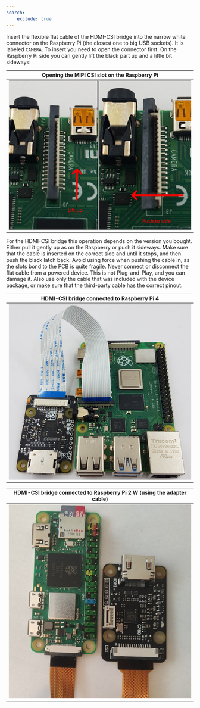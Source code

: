 ```yaml
---
search:
    exclude: true
---
```



Insert the flexible flat cable of the HDMI-CSI bridge into the narrow white connector on the Raspberry Pi
(the closest one to big USB sockets). It is labeled `CAMERA`. To insert you need to open the connector first.
On the Raspberry Pi side you can gently lift the black part up and a little bit sideways:

| Opening the MIPI CSI slot on the Raspberry Pi |
|-----------------------------------------------|
| <img src="../_diy/open_mipi_csi.jpg" width="500"> |

For the HDMI-CSI bridge this operation depends on the version you bought.
Either pull it gently up as on the Raspberry or push it sideways.
Make sure that the cable is inserted on the correct side and until it stops, and then push the black latch back.
Avoid using force when pushing the cable in, as the slots bond to the PCB is quite fragile.
Never connect or disconnect the flat cable from a powered device. This is not Plug-and-Play, and you can damage it.
Also use only the cable that was included with the device package, or make sure that the third-party cable has the correct pinout.

| HDMI-CSI bridge connected to Raspberry Pi 4 |
|---------------------------------------------|
| <img src="../_diy/rpi4_csi_connection.jpg" width="500"> |

| HDMI-CSI bridge connected to Raspberry Pi 2 W (using the adapter cable) |
|-------------------------------------------------------------------------|
| <img src="../_diy/rpi2w_csi_connection.jpg" width="500">                |
